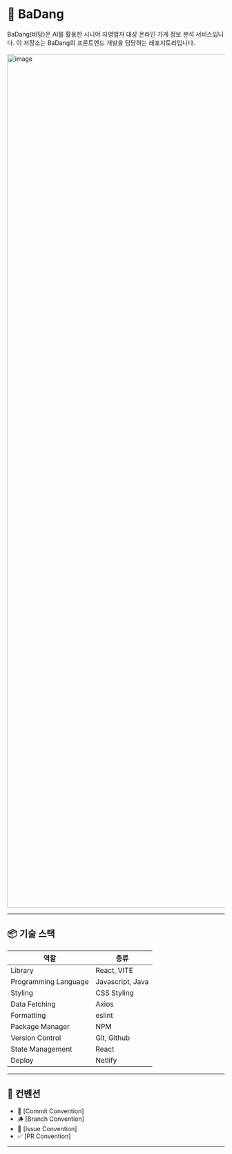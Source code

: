# 🐯 BaDang
BaDang(바당)은 AI를 활용한 시니어 자영업자 대상 온라인 가게 정보 분석 서비스입니다.
이 저장소는 BaDang의 프론트엔드 개발을 담당하는 레포지토리입니다.
<br />
<br />
<img width="3284" height="1975" alt="image"/>



---

## 📦 기술 스택

| 역할                 | 종류                                                                                                                                                                                                                 |
| -------------------- | -------------------------------------------------------------------------------------------------------------------------------------------------------------------------------------------------------------------- |
| Library              | React, VITE |
| Programming Language | Javascript, Java |
| Styling              | CSS Styling |
| Data Fetching        | Axios |
| Formatting           | eslint |
| Package Manager      | NPM |
| Version Control      | Git, Github |
| State Management     | React |
| Deploy               | Netlify |

---

## 📏 컨벤션

- 🌿 [Commit Convention]
- 🪵 [Branch Convention]
- 📌 [Issue Convention]
- ✅ [PR Convention]

---